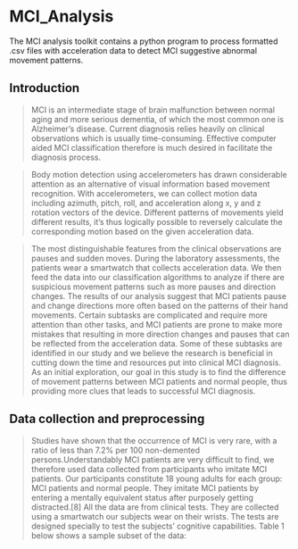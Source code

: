 # MCI_Analysis
The MCI analysis toolkit contains a python program to process formatted .csv files with acceleration data to detect MCI suggestive abnormal movement patterns.

## Introduction

>MCI is an intermediate stage of brain malfunction between normal aging and more serious
dementia, of which the most common one is Alzheimer’s disease. Current diagnosis relies
heavily on clinical observations which is usually time-consuming. Effective computer aided MCI
classification therefore is much desired in facilitate the diagnosis process.

>Body motion detection using accelerometers has drawn considerable attention as an alternative
of visual information based movement recognition. With accelerometers, we can collect motion
data including azimuth, pitch, roll, and acceleration along x, y and z rotation vectors of the
device. Different patterns of movements yield different results, it’s thus logically possible to
reversely calculate the corresponding motion based on the given acceleration data.

>The most distinguishable features from the clinical
observations are pauses and sudden moves. During the laboratory assessments, the patients wear
a smartwatch that collects acceleration data. We then feed the data into our classification
algorithms to analyze if there are suspicious movement patterns such as more pauses and
direction changes. The results of our analysis suggest that MCI patients pause and change
directions more often based on the patterns of their hand movements. Certain subtasks are
complicated and require more attention than other tasks, and MCI patients are prone to make
more mistakes that resulting in more direction changes and pauses that can be reflected from the
acceleration data. Some of these subtasks are identified in our study and we believe the research
is beneficial in cutting down the time and resources put into clinical MCI diagnosis.
As an initial exploration, our goal in this study is to find the difference of movement patterns between MCI patients and
normal people, thus providing more clues that leads to successful MCI diagnosis.

## Data collection and preprocessing
>Studies have shown that the occurrence of MCI is very rare, with a ratio of less than 7.2% per
100 non-demented persons.Understandably MCI patients are very difficult to find, we
therefore used data collected from participants who imitate MCI patients. Our participants
constitute 18 young adults for each group: MCI patients and normal people. They imitate MCI
patients by entering a mentally equivalent status after purposely getting distracted.[8]
All the data are from clinical tests. They are collected using a smartwatch our subjects wear on
their wrists. The tests are designed specially to test the subjects’ cognitive capabilities. Table 1
below shows a sample subset of the data:

